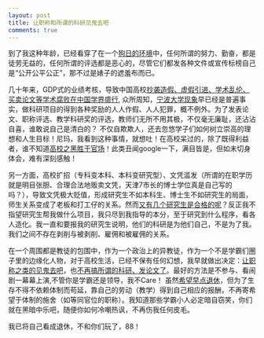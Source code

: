 ```yaml
---
layout: post
title: 让职称和所谓的科研见鬼去吧
comments: true
---
```


到了我这种年龄，已经看穿了在一个[狗日的环境](http://hongweidong.tumblr.com/post/135088392991/%E8%BD%AC%E5%88%AB%E4%BA%86%E7%8B%97%E6%97%A5%E7%9A%84%E7%A7%91%E7%A0%94)中，任何所谓的努力、勤奋，都是徒劳无益的，任何所谓的评选都是恶心的，尽管它们都发各种文件或宣传标榜自己是“公开公平公正”，那不过是婊子的遮羞布而已。
<!--more-->
几十年来，GDP式的业绩考核，导致中国高校[抄袭造假、虚假引进、学术乱伦、买卖论文等学术腐败在中国学界盛行](http://hongweidong.tumblr.com/post/130716725416/%E4%BA%9A%E6%B4%B2%E5%91%A8%E5%88%8A%E4%B8%AD%E5%9B%BD%E5%AD%A6%E6%9C%AF%E8%85%90%E8%B4%A5%E5%B0%86%E5%8A%A8%E6%91%87%E5%9B%BD%E6%9C%AC), 众所周知，[宁波大学现象](http://hongweidong.tumblr.com/post/124407587451/%E5%9B%BD%E5%86%85%E9%AB%98%E6%A0%A1%E9%83%BD%E5%A6%82%E6%AD%A4%E5%AE%81%E6%B3%A2%E5%A4%A7%E5%AD%A6%E7%8E%B0%E8%B1%A1)早已经是普遍事实，做科研项目的得到各种奖励的人人作假、人人犯罪，概不例外。为了发表论文、职称评选、教学科研奖的评选，教师们无所不用其极，不仅毫无廉耻，还沾沾自喜，谁敢说自己是清白的？ 不仅自欺欺人，还去忽悠学子们如何树立崇高的理想和人生目标！尼玛，我看到这种事情，就想吐！在高校呆过的，除了既得利益者，谁不知道[高校之黑胜于官场](http://xcguan.net/2016/02/%E8%BE%9B%E5%85%81%E6%98%9F-%E4%B8%AD%E5%9B%BD%E9%AB%98%E6%A0%A1%E7%94%9F%E6%80%81%E4%B9%8B%E6%80%AA%E7%8E%B0%E7%8A%B6/)！此类丑闻google一下，满目皆是，但如未切身体会，难有深刻感触！
   
另一方面，高校扩招（专科变本科、本科变研究型）、文凭滥发（所谓的在职学历就是明目张胆、合理合法地贩卖文凭，天津7市长的博士学位真是自己写的吗？），导致文凭极大贬值，形成研究生不如本科生、博士生不如研究生的局面，师生关系变成了老板和打工仔的关系。然而[又有几个研究生是合格的呢](http://hongweidong.tumblr.com/post/114275359696/%E8%AF%BB%E7%A0%94%E7%9C%9F%E7%9A%84%E5%80%BC%E5%BE%97%E5%90%97)？反正我不指望研究生帮我做什么项目，我只尽到我指导的本分，至于研究到什么程序，看各人造化。我一直和要报我的研究生说明，他们的科研是为他们自己，不是为了我。我们之间不存在剥削与被剥削、雇佣和被雇佣的关系。

在一个周围都是教徒的包围中，作为一个政治上的异教徒，作为一个不是学霸们圈子里的边缘化人物，对于高校生活，已经不保有任何幻想，我早就做出决定：[让职称之类的见鬼去吧](http://hongweidong.tumblr.com/post/120837004016/%E8%AE%A9%E8%81%8C%E7%A7%B0%E8%A7%81%E9%AC%BC%E5%8E%BB%E5%90%A7)，也[不再搞所谓的科研、发论文了](http://hongweidong.tumblr.com/post/120611746056/%E4%B8%8D%E5%86%8D%E5%81%9A%E4%BB%BB%E4%BD%95%E6%89%80%E8%B0%93%E7%9A%84%E7%A7%91%E7%A0%94%E5%8F%8A%E9%A1%B9%E7%9B%AE)。最好的方法是不参与、看闹剧一幕幕上演,不管你是学霸还是领导，我不Care！ 虽然[希望早点退休](http://hongweidong.tumblr.com/post/128185917021/%E5%B8%8C%E6%9C%9B%E6%97%A9%E7%82%B9%E9%80%80%E4%BC%91)，但为了生存不得不依赖体制而苟延，靠自己的劳动（教学）得到自己相应的报酬，不再寄希望于体制的施舍（如等同官位的职称）。我知道那些学霸小人必定暗自窃笑，你们就在黑暗中乐吧，随便你如何冷嘲热讽，不再伤我任何皮毛。

我已将自己看成退休，不和你们玩了，88！